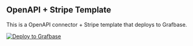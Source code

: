 ## OpenAPI + Stripe Template

This is a OpenAPI connector + Stripe template that deploys to Grafbase.

[![Deploy to Grafbase](https://grafbase.com/button)](https://grafbase.com/new/configure?template=Stripe&source=https%3A%2F%2Fgithub.com%2Fgrafbase%2Fgrafbase%2Ftree%2Fmain%2Ftemplates%2Fopenapi-stripe-sdl)
